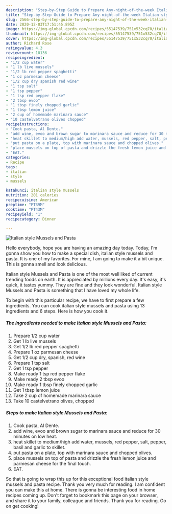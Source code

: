 ```yaml
---
description: "Step-by-Step Guide to Prepare Any-night-of-the-week Italian style Mussels and Pasta"
title: "Step-by-Step Guide to Prepare Any-night-of-the-week Italian style Mussels and Pasta"
slug: 2566-step-by-step-guide-to-prepare-any-night-of-the-week-italian-style-mussels-and-pasta
date: 2020-12-03T17:51:45.895Z
image: https://img-global.cpcdn.com/recipes/55147539/751x532cq70/italian-style-mussels-and-pasta-recipe-main-photo.jpg
thumbnail: https://img-global.cpcdn.com/recipes/55147539/751x532cq70/italian-style-mussels-and-pasta-recipe-main-photo.jpg
cover: https://img-global.cpcdn.com/recipes/55147539/751x532cq70/italian-style-mussels-and-pasta-recipe-main-photo.jpg
author: Richard Rose
ratingvalue: 4.3
reviewcount: 18136
recipeingredient:
- "1/2 cup water"
- "1 lb live mussels"
- "1/2 lb red pepper spaghetti"
- "1 oz parmesan cheese"
- "1/2 cup dry spanish red wine"
- "1 tsp salt"
- "1 tsp pepper"
- "1 tsp red pepper flake"
- "2 tbsp evoo"
- "1 tbsp finely chopped garlic"
- "1 tbsp lemon juice"
- "2 cup of homemade marinara sauce"
- "10 castelvetrano olives chopped"
recipeinstructions:
- "Cook pasta, Al Dente."
- "add wine, evoo and brown sugar to marinara sauce and reduce for 30 minutes on low heat."
- "heat skillet to medium/high add water, mussels, red pepper, salt, pepper, basil and garlic to skillet."
- "put pasta on a plate, top with marinara sauce and chopped olives."
- "place mussels on top of pasta and drizzle the fresh lemon juice and parmesan cheese for the final touch."
- "EAT."
categories:
- Recipe
tags:
- italian
- style
- mussels

katakunci: italian style mussels 
nutrition: 201 calories
recipecuisine: American
preptime: "PT39M"
cooktime: "PT43M"
recipeyield: "1"
recipecategory: Dinner

---
```



![Italian style Mussels and Pasta](https://img-global.cpcdn.com/recipes/55147539/751x532cq70/italian-style-mussels-and-pasta-recipe-main-photo.jpg)

Hello everybody, hope you are having an amazing day today. Today, I'm gonna show you how to make a special dish, italian style mussels and pasta. It is one of my favorites. For mine, I am going to make it a bit unique. This is gonna smell and look delicious.

Italian style Mussels and Pasta is one of the most well liked of current trending foods on earth. It is appreciated by millions every day. It's easy, it's quick, it tastes yummy. They are fine and they look wonderful. Italian style Mussels and Pasta is something that I have loved my whole life.




To begin with this particular recipe, we have to first prepare a few ingredients. You can cook italian style mussels and pasta using 13 ingredients and 6 steps. Here is how you cook it.

<!--inarticleads1-->

##### The ingredients needed to make Italian style Mussels and Pasta:

1. Prepare 1/2 cup water
1. Get 1 lb live mussels
1. Get 1/2 lb red pepper spaghetti
1. Prepare 1 oz parmesan cheese
1. Get 1/2 cup dry, spanish, red wine
1. Prepare 1 tsp salt
1. Get 1 tsp pepper
1. Make ready 1 tsp red pepper flake
1. Make ready 2 tbsp evoo
1. Make ready 1 tbsp finely chopped garlic
1. Get 1 tbsp lemon juice
1. Take 2 cup of homemade marinara sauce
1. Take 10 castelvetrano olives, chopped




<!--inarticleads2-->

##### Steps to make Italian style Mussels and Pasta:

1. Cook pasta, Al Dente.
1. add wine, evoo and brown sugar to marinara sauce and reduce for 30 minutes on low heat.
1. heat skillet to medium/high add water, mussels, red pepper, salt, pepper, basil and garlic to skillet.
1. put pasta on a plate, top with marinara sauce and chopped olives.
1. place mussels on top of pasta and drizzle the fresh lemon juice and parmesan cheese for the final touch.
1. EAT.




So that is going to wrap this up for this exceptional food italian style mussels and pasta recipe. Thank you very much for reading. I am confident you can make this at home. There is gonna be interesting food in home recipes coming up. Don't forget to bookmark this page on your browser, and share it to your family, colleague and friends. Thank you for reading. Go on get cooking!
